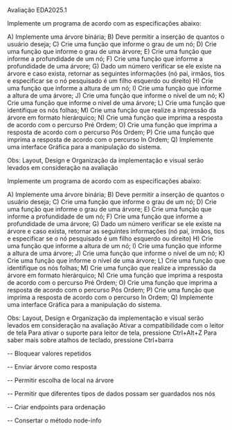 Avaliação EDA2025.1
 
 
 
 
Implemente um programa de acordo com as especificações abaixo:

A) Implemente uma árvore binária;
B) Deve permitir a inserção de quantos o usuário deseja;
C) Crie uma função que informe o grau de um nó;
D) Crie uma função que informe o grau de uma árvore;
E) Crie uma função que informe a profundidade de um nó;
F) Crie uma função que informe a profundidade de uma árvore;
G) Dado um número verificar se ele existe na árvore e caso exista, retornar as seguintes informações (nó pai, irmãos, tios e especificar se o nó pesquisado é um filho esquerdo ou direito)
H) Crie uma função que informe a altura de um nó;
I) Crie uma função que informe a altura de uma árvore;
J) Crie uma função que informe o nível de um nó;
K) Crie uma função que informe o nível de uma árvore;
L) Crie uma função que identifique os nós folhas;
M) Crie uma função que realize a impressão da árvore em formato hierárquico;
N) Crie uma função que imprima a resposta de acordo com o percurso Pré Ordem;
O) Crie uma função que imprima a resposta de acordo com o percurso Pós Ordem;
P) Crie uma função que imprima a resposta de acordo com o percurso In Ordem;
Q) Implemente uma interface Gráfica para a manipulação do sistema.

Obs: Layout, Design e Organização da implementação e visual serão levados em consideração na avaliação
 
 
 	 
 
Implemente um programa de acordo com as especificações abaixo:

A) Implemente uma árvore binária;
B) Deve permitir a inserção de quantos o usuário deseja;
C) Crie uma função que informe o grau de um nó;
D) Crie uma função que informe o grau de uma árvore;
E) Crie uma função que informe a profundidade de um nó;
F) Crie uma função que informe a profundidade de uma árvore;
G) Dado um número verificar se ele existe na árvore e caso exista, retornar as seguintes informações (nó pai, irmãos, tios e especificar se o nó pesquisado é um filho esquerdo ou direito)
H) Crie uma função que informe a altura de um nó;
I) Crie uma função que informe a altura de uma árvore;
J) Crie uma função que informe o nível de um nó;
K) Crie uma função que informe o nível de uma árvore;
L) Crie uma função que identifique os nós folhas;
M) Crie uma função que realize a impressão da árvore em formato hierárquico;
N) Crie uma função que imprima a resposta de acordo com o percurso Pré Ordem;
O) Crie uma função que imprima a resposta de acordo com o percurso Pós Ordem;
P) Crie uma função que imprima a resposta de acordo com o percurso In Ordem;
Q) Implemente uma interface Gráfica para a manipulação do sistema.

Obs: Layout, Design e Organização da implementação e visual serão levados em consideração na avaliação
Ativar a compatibilidade com o leitor de tela
Para ativar o suporte para leitor de tela, pressione Ctrl+Alt+Z Para saber mais sobre atalhos de teclado, pressione Ctrl+barra


-- Bloquear valores repetidos

-- Enviar árvore como resposta

-- Permitir escolha de local na árvore

-- Permitir que diferentes tipos de dados possam ser guardados nos nós

-- Criar endpoints para ordenação

-- Consertar o método node-info
